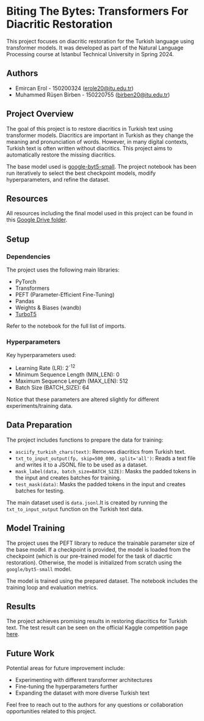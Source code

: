 # Biting The Bytes: Transformers For Diacritic Restoration

This project focuses on diacritic restoration for the Turkish language using transformer models. It was developed as part of the Natural Language Processing course at Istanbul Technical University in Spring 2024.

## Authors

- Emircan Erol - 150200324 (erole20@itu.edu.tr)
- Muhammed Rüşen Birben - 150220755 (birben20@itu.edu.tr)

## Project Overview

The goal of this project is to restore diacritics in Turkish text using transformer models. Diacritics are important in Turkish as they change the meaning and pronunciation of words. However, in many digital contexts, Turkish text is often written without diacritics. This project aims to automatically restore the missing diacritics.

The base model used is [google-byt5-small](https://huggingface.co/google/byt5-small). The project notebook has been run iteratively to select the best checkpoint models, modify hyperparameters, and refine the dataset.

## Resources

All resources including the final model used in this project can be found in this [Google Drive folder](https://drive.google.com/drive/folders/1nfAvnj_-EB4FMa83mUCtGNel9DkdC0PL?usp=sharing).

## Setup

### Dependencies

The project uses the following main libraries:

- PyTorch
- Transformers
- PEFT (Parameter-Efficient Fine-Tuning)
- Pandas
- Weights & Biases (wandb)
- [TurboT5](https://github.com/Knowledgator/TurboT5)

Refer to the notebook for the full list of imports.

### Hyperparameters

Key hyperparameters used:

- Learning Rate (LR): 2<sup>-12</sup>
- Minimum Sequence Length (MIN_LEN): 0
- Maximum Sequence Length (MAX_LEN): 512
- Batch Size (BATCH_SIZE): 64

Notice that these parameters are altered slightly for different experiments/training data.

## Data Preparation

The project includes functions to prepare the data for training:

- `asciify_turkish_chars(text)`: Removes diacritics from Turkish text.
- `txt_to_input_output(fp, skip=500_000, split='all')`: Reads a text file and writes it to a JSONL file to be used as a dataset.
- `mask_label(data, batch_size=BATCH_SIZE)`: Masks the padded tokens in the input and creates batches for training.
- `test_mask(data)`: Masks the padded tokens in the input and creates batches for testing.

The main dataset used is `data.jsonl`.It is created by running the `txt_to_input_output` function on the Turkish text data.

## Model Training

The project uses the PEFT library to reduce the trainable parameter size of the base model. If a checkpoint is provided, the model is loaded from the checkpoint (which is our pre-trained model for the task of diacrtic restoration). Otherwise, the model is initialized from scratch using the `google/byt5-small` model.

The model is trained using the prepared dataset. The notebook includes the training loop and evaluation metrics.

## Results

The project achieves promising results in restoring diacritics for Turkish text. The test result can be seen on the official Kaggle competition page [here](https://www.kaggle.com/competitions/yzv405e-term-project-2023-2024/leaderboard).

## Future Work

Potential areas for future improvement include:

- Experimenting with different transformer architectures
- Fine-tuning the hyperparameters further
- Expanding the dataset with more diverse Turkish text

Feel free to reach out to the authors for any questions or collaboration opportunities related to this project.
